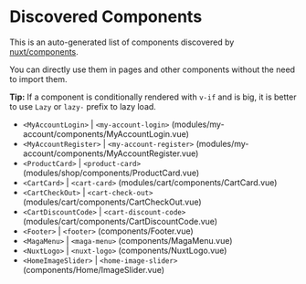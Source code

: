 # Discovered Components

This is an auto-generated list of components discovered by [nuxt/components](https://github.com/nuxt/components).

You can directly use them in pages and other components without the need to import them.

**Tip:** If a component is conditionally rendered with `v-if` and is big, it is better to use `Lazy` or `lazy-` prefix to lazy load.

- `<MyAccountLogin>` | `<my-account-login>` (modules/my-account/components/MyAccountLogin.vue)
- `<MyAccountRegister>` | `<my-account-register>` (modules/my-account/components/MyAccountRegister.vue)
- `<ProductCard>` | `<product-card>` (modules/shop/components/ProductCard.vue)
- `<CartCard>` | `<cart-card>` (modules/cart/components/CartCard.vue)
- `<CartCheckOut>` | `<cart-check-out>` (modules/cart/components/CartCheckOut.vue)
- `<CartDiscountCode>` | `<cart-discount-code>` (modules/cart/components/CartDiscountCode.vue)
- `<Footer>` | `<footer>` (components/Footer.vue)
- `<MagaMenu>` | `<maga-menu>` (components/MagaMenu.vue)
- `<NuxtLogo>` | `<nuxt-logo>` (components/NuxtLogo.vue)
- `<HomeImageSlider>` | `<home-image-slider>` (components/Home/ImageSlider.vue)
